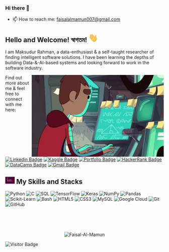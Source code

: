 ### Hi there 👋

<!--
**Faisal-Al-Mamun/Faisal-Al-Mamun** is a ✨ _special_ ✨ repository because its `README.md` (this file) appears on your GitHub profile.

Here are some ideas to get you started:

- 🔭 I’m currently working on ...
- 🌱 I’m currently learning ...
- 👯 I’m looking to collaborate on ...
- 🤔 I’m looking for help with ...
- 💬 Ask me about ...
- 📫 How to reach me: ...
- 😄 Pronouns: ...
- ⚡ Fun fact: ...
-->
- 📫 How to reach me: faisalalmamun007@gmail.com

## Hello and Welcome! স্বাগতম! <img src="https://raw.githubusercontent.com/mrahmanniloy/mrahmanniloy/master/wave.gif" width="30px">

I am Maksudur Rahman, a data-enthusiast & a self-taught researcher of finding intelligent software solutions. I have been learning the depths of building Data-&-AI-based systems and looking forward to work in the software industry. 

<img align="right" alt="GIF" src="https://raw.githubusercontent.com/mrahmanniloy/mrahmanniloy/master/animated_coder.gif" width="420" height="260" />

Find out more about me & feel free to connect with me here:

[![Linkedin Badge](https://img.shields.io/badge/-MaksudurRahman-blue?style=flat-square&logo=Linkedin&logoColor=white&link=https://www.linkedin.com/in/maksudur-rahman-82b586162/)](https://www.linkedin.com/in/maksudur-rahman-82b586162/)
[![Kaggle Badge](https://img.shields.io/badge/-makatronium-purple?style=flat-square&logo=kaggle&logoColor=white&link=https://www.kaggle.com/makatronium)](https://www.kaggle.com/makatronium)
[![Portfolio Badge](https://img.shields.io/badge/-mrahmanniloy-9cf?style=flat-square&logo=github&logoColor=black&link=https://mrahmanniloy.github.io)](https://mrahmanniloy.github.io)
[![HackerRank Badge](https://img.shields.io/badge/-Makatron-yellow?style=flat-square&logo=HackerRank&logoColor=black&link=https://www.hackerrank.com/Makatron)](https://www.hackerrank.com/Makatron)
[![DataCamp Badge](https://img.shields.io/badge/-maksudur1476-03a57a?style=flat-square&logo=DataCamp&logoColor=black&link=https://www.datacamp.com/profile/maksudur1476)](https://www.datacamp.com/profile/maksudur1476)
[![Gmail Badge](https://img.shields.io/badge/-maksudur1476@gmail.com-c14438?style=flat-square&logo=Gmail&logoColor=white&link=mailto:maksudur.r@outlook.com)](mailto:maksudur.r@outlook.com)

## <img src="https://raw.githubusercontent.com/mrahmanniloy/mrahmanniloy/master/coding.gif" width="30px"> My Skills and Stacks

![Python](https://img.shields.io/badge/-Python-black?style=flat-square&logo=Python)
![C](https://img.shields.io/badge/-C-black?style=flat-square&logo=C)
![SQL](https://img.shields.io/badge/-SQL-black?style=flat-square&logo=SQL)
![TensorFlow](https://img.shields.io/badge/-TensorFlow-black?style=flat-square&logo=TensorFlow)
![Keras](https://img.shields.io/badge/-Keras-black?style=flat-square&logo=Keras)
![NumPy](https://img.shields.io/badge/-NumPy-black?style=flat-square&logo=numpy)
![Pandas](https://img.shields.io/badge/-Pandas-black?style=flat-square&logo=pandas)
![Scikit-Learn](https://img.shields.io/badge/-Scikit_Learn-black?style=flat-square&logo=scikit-learn)
![Bash](https://img.shields.io/badge/-Bash-black?style=flat-square&logo=linux)
![HTML5](https://img.shields.io/badge/-HTML5-black?style=flat-square&logo=html5&logoColor=white)
![CSS3](https://img.shields.io/badge/-CSS3-black?style=flat-square&logo=css3)
![MySQL](https://img.shields.io/badge/-MySQL-black?style=flat-square&logo=mysql)
![Google Cloud](https://img.shields.io/badge/Google%20Cloud-black?style=flat-square&logo=google-cloud)
![Git](https://img.shields.io/badge/-Git-black?style=flat-square&logo=git)
![GitHub](https://img.shields.io/badge/-GitHub-181717?style=flat-square&logo=github)


<br />
<br />
<br />
<p align="center"> <img src="https://github-readme-stats.vercel.app/api?username=Faisal-Al-Mamun&show_icons=true&theme=nightowl" alt="Faisal-Al-Mamun" />

![Visitor Badge](https://visitor-badge.laobi.icu/badge?page_id=Faisal-Al-Mamun.Faisal-Al-Mamun)
